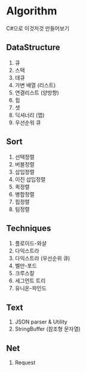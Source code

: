 # Algorithm
C#으로 이것저것 만들어보기

## DataStructure
1. 큐 
2. 스택
3. 데큐  
4. 가변 배열 (리스트)
5. 연결리스트 (양방향)
6. 힙
7. 셋
8. 딕셔너리 (맵)
9. 우선순워 큐

## Sort
1. 선택정렬
2. 버블정렬
3. 삽입정렬
4. 이진 삽입정렬
5. 퀵정렬
6. 병합정렬
7. 힙정렬
8. 팀정렬

## Techniques
1. 플로이드-와샬
2. 다익스트라
3. 다익스트라 (우선순위 큐)
4. 벨만-포드
5. 크루스칼
6. 세그먼트 트리
7. 유니온-파인드

## Text
1. JSON parser & Utility
2. StringBuffer (참조형 문자열)

## Net
1. Request
